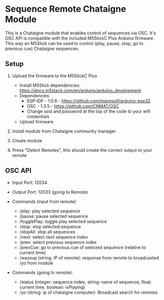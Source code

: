 # Sequence Remote Chataigne Module

This is a Chataigne module that enables control of sequences via OSC.
It's OSC API is compatible with the included M5StickC Plus Arduino firmware.
This way an M5Stick can be used to control (play, pause, stop, go to previous cue) Chataigne sequences.

## Setup

1. Upload the firmware to the M5StickC Plus
    * Install M5Stick dependencies: https://docs.m5stack.com/en/arduino/arduino_development
    * Dependencies:
        * ESP-IDF - 1.0.6 - https://github.com/espressif/arduino-esp32
        * OSC - 1.3.5 - https://github.com/CNMAT/OSC
        * Change ssid and password at the top of the code to your wifi credentials
    * Upload firmware

2. Install module from Chataigne community manager
3. Create module 
4. Press "Detect Remotes", this should create the correct output to your remote

## OSC API

* Input Port: 12034
* Output Port: 12033 (going to Remote)
* Commands (input from remote)
    * /play: play selected sequence
    * /pause: pause selected sequence
    * /togglePlay: toggle play selected sequence
    * /stop: stop selected sequence
    * /stopAll: stop all sequences
    * /next: select next sequence index
    * /prev: select previous sequence index
    * /prevCue: go to previous cue of selected sequence (relative to current time)
    * /wassup (string: IP of remote): response from remote to broadcasted /yo from module

* Commands (going to remote):
    * /status (integer: sequence index, string: name of sequence, float: current time, boolean: isPlaying)
    * /yo (string: ip of chataigne computer): Broadcast search for remotes